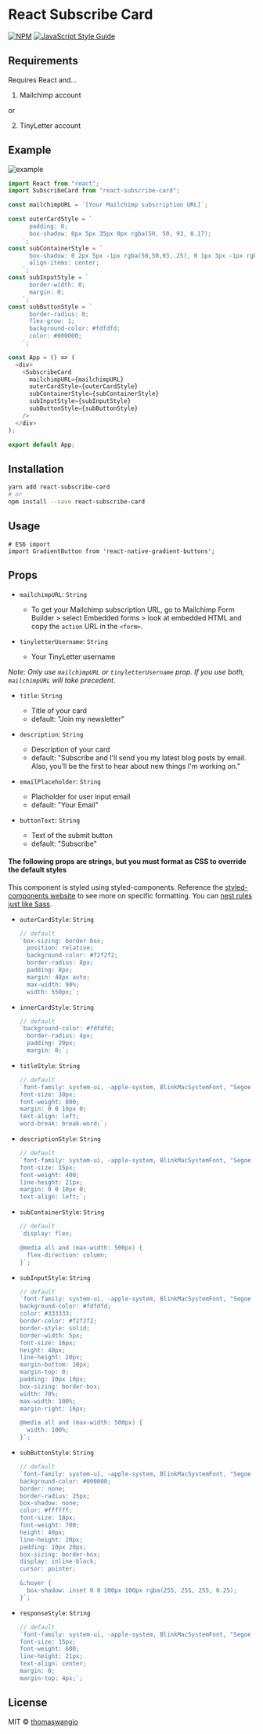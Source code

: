 # React Subscribe Card

[![NPM](https://img.shields.io/npm/v/react-subscribe-card.svg)](https://www.npmjs.com/package/react-subscribe-card) [![JavaScript Style Guide](https://img.shields.io/badge/code_style-standard-brightgreen.svg)](https://standardjs.com)

## Requirements

Requires React and...

1. Mailchimp account

or

2. TinyLetter account

## Example

![example](./example.png)

```js
import React from "react";
import SubscribeCard from "react-subscribe-card";

const mailchimpURL = `[Your Mailchimp subscription URL]`;

const outerCardStyle = `
      padding: 0;
      box-shadow: 0px 5px 35px 0px rgba(50, 50, 93, 0.17);
    `;
const subContainerStyle = `
      box-shadow: 0 2px 5px -1px rgba(50,50,93,.25), 0 1px 3px -1px rgba(0,0,0,.3);
      align-items: center;
    `;
const subInputStyle = `
      border-width: 0;
      margin: 0;
    `;
const subButtonStyle = `
      border-radius: 0;
      flex-grow: 1;
      background-color: #fdfdfd;
      color: #000000;
    `;

const App = () => (
  <div>
    <SubscribeCard
      mailchimpURL={mailchimpURL}
      outerCardStyle={outerCardStyle}
      subContainerStyle={subContainerStyle}
      subInputStyle={subInputStyle}
      subButtonStyle={subButtonStyle}
    />
  </div>
);

export default App;
```

## Installation

```bash
yarn add react-subscribe-card
# or
npm install --save react-subscribe-card
```

## Usage

```
# ES6 import
import GradientButton from 'react-native-gradient-buttons';
```

## Props

- `mailchimpURL`: `String`

  - To get your Mailchimp subscription URL, go to Mailchimp Form Builder > select Embedded forms > look at embedded HTML and copy the `action` URL in the `<form>`.

- `tinyletterUsername`: `String`
  - Your TinyLetter username

_Note: Only use `mailchimpURL` or `tinyletterUsername` prop. If you use both, `mailchimpURL` will take precedent._

- `title`: `String`

  - Title of your card
  - default: "Join my newsletter"

- `description`: `String`

  - Description of your card
  - default: "Subscribe and I'll send you my latest blog posts by email. Also, you'll be the first to hear about new things I'm working on."

- `emailPlaceholder`: `String`

  - Placholder for user input email
  - default: "Your Email"

- `buttonText`: `String`

  - Text of the submit button
  - default: "Subscribe"

#### The following props are strings, but you must format as CSS to override the default styles

This component is styled using styled-components. Reference the [styled-components website](https://www.styled-components.com/) to see more on specific formatting. You can [nest rules just like Sass](https://www.styled-components.com/docs/faqs#can-i-nest-rules).

- `outerCardStyle`: `String`

  ```js
  // default
  `box-sizing: border-box;
    position: relative;
    background-color: #f2f2f2;
    border-radius: 8px;
    padding: 8px;
    margin: 48px auto;
    max-width: 90%;
    width: 550px;`;
  ```

- `innerCardStyle`: `String`

  ```js
  // default
  `background-color: #fdfdfd;
    border-radius: 4px;
    padding: 20px;
    margin: 0;`;
  ```

- `titleStyle`: `String`

  ```js
  // default
  `font-family: system-ui, -apple-system, BlinkMacSystemFont, "Segoe UI", Roboto, "Helvetica Neue", Arial, sans-serif;
  font-size: 30px;
  font-weight: 800;
  margin: 0 0 10px 0;
  text-align: left;
  word-break: break-word;`;
  ```

- `descriptionStyle`: `String`

  ```js
  // default
  `font-family: system-ui, -apple-system, BlinkMacSystemFont, "Segoe UI", Roboto, "Helvetica Neue", Arial, sans-serif;
  font-size: 15px;
  font-weight: 400;
  line-height: 21px;
  margin: 0 0 10px 0;
  text-align: left;`;
  ```

- `subContainerStyle`: `String`

  ```js
  // default
  `display: flex;
  
  @media all and (max-width: 500px) {
    flex-direction: column;
  }`;
  ```

- `subInputStyle`: `String`

  ```js
  // default
  `font-family: system-ui, -apple-system, BlinkMacSystemFont, "Segoe UI", Roboto, "Helvetica Neue", Arial, sans-serif;
  background-color: #fdfdfd;
  color: #333333;
  border-color: #f2f2f2;
  border-style: solid;
  border-width: 5px;
  font-size: 16px;
  height: 40px;
  line-height: 20px;
  margin-bottom: 10px;
  margin-top: 0;
  padding: 10px 10px;
  box-sizing: border-box;
  width: 70%;
  max-width: 100%;
  margin-right: 16px;
  
  @media all and (max-width: 500px) {
    width: 100%;
  }`;
  ```

- `subButtonStyle`: `String`

  ```js
  // default
  `font-family: system-ui, -apple-system, BlinkMacSystemFont, "Segoe UI", Roboto, "Helvetica Neue", Arial, sans-serif;
  background-color: #000000;
  border: none;
  border-radius: 25px;
  box-shadow: none;
  color: #ffffff;
  font-size: 18px;
  font-weight: 700;
  height: 40px;
  line-height: 20px;
  padding: 10px 20px;
  box-sizing: border-box;
  display: inline-block;
  cursor: pointer;
  
  &:hover {
    box-shadow: inset 0 0 100px 100px rgba(255, 255, 255, 0.25);
  }`;
  ```

- `responseStyle`: `String`
  ```js
  // default
  `font-family: system-ui, -apple-system, BlinkMacSystemFont, "Segoe UI", Roboto, "Helvetica Neue", Arial, sans-serif;
  font-size: 15px;
  font-weight: 600;
  line-height: 21px;
  text-align: center;
  margin: 0;
  margin-top: 4px;`;
  ```

## License

MIT © [thomaswangio](https://github.com/thomaswangio)
